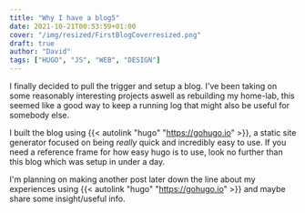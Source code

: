```yaml
---
title: "Why I have a blog5"
date: 2021-10-21T00:53:59+01:00
cover: "/img/resized/FirstBlogCoverresized.png"
draft: true
author: "David"
tags: ["HUGO", "JS", "WEB", "DESIGN"]
---
```



I finally decided to pull the trigger and setup a blog. I've been taking on some reasonably interesting projects aswell as rebuilding my home-lab, this seemed like a good way to keep a running log that might also be useful for somebody else.

I built the blog using {{< autolink "hugo" "https://gohugo.io" >}}, a static site generator focused on being *really* quick and incredibly easy to use. If you need a reference frame for how easy hugo is to use, look no further than this blog which was setup in under a day.

I'm planning on making another post later down the line about my experiences using {{< autolink "hugo" "https://gohugo.io" >}} and maybe share some insight/useful info.